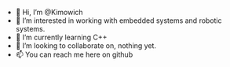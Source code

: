 - 👋 Hi, I’m @Kimowich
- 👀 I’m interested in working with embedded systems and robotic systems.
- 🌱 I’m currently learning C++
- 💞️ I’m looking to collaborate on, nothing yet.
- 📫 You can reach me here on github

<!---
Kimowich/Kimowich is a ✨ special ✨ repository because its `README.md` (this file) appears on your GitHub profile.
You can click the Preview link to take a look at your changes.
--->
